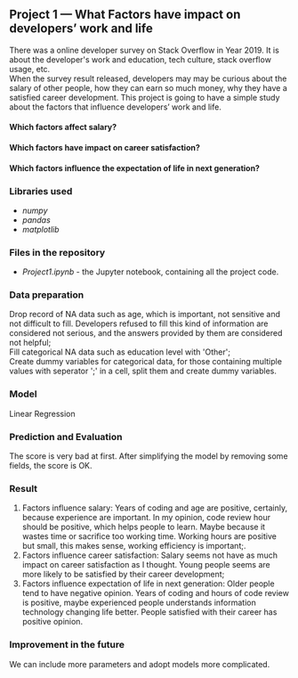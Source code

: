 ## Project 1 — What Factors have impact on developers’ work and life
There was a online developer survey on Stack Overflow in Year 2019. It is about the developer's work and education, tech culture, stack overflow usage, etc.  
When the survey result released, developers may may be curious about the salary of other people, how they can earn so much money, why they have a satisfied career development. This project is going to have a simple study about the factors that influence developers’ work and life.  
#### Which factors affect salary?  
#### Which factors have impact on career satisfaction?  
#### Which factors influence the expectation of life in next generation?  

### Libraries used
- _numpy_  
- _pandas_  
- _matplotlib_  

### Files in the repository
- _Project1.ipynb_ - the Jupyter notebook, containing all the project code.  

### Data preparation
Drop record of NA data such as age, which is important, not sensitive and not difficult to fill. Developers refused to fill this kind of information are considered not serious, and the answers provided by them are considered not helpful;  
Fill categorical NA data such as education level with 'Other';  
Create dummy variables for categorical data, for those containing multiple values with seperator ';' in a cell, split them and create dummy variables.  

### Model
Linear Regression

### Prediction and Evaluation
The score is very bad at first. After simplifying the model by removing some fields, the score is OK.

### Result
1. Factors influence salary: Years of coding and age are positive, certainly, because experience are important. In my opinion, code review hour should be positive, which helps people to learn. Maybe because it wastes time or sacrifice too working time. Working hours are positive but small, this makes sense, working efficiency is important;.  
2. Factors influence career satisfaction: Salary seems not have as much impact on career satisfaction as I thought. Young people seems are more likely to be satisfied by their career development;  
3. Factors influence expectation of life in next generation: Older people tend to have negative opinion. Years of coding and hours of code review is positive, maybe experienced people understands information technology changing life better. People satisfied with their career has positive opinion.  

### Improvement in the future
We can include more parameters and adopt models more complicated.
